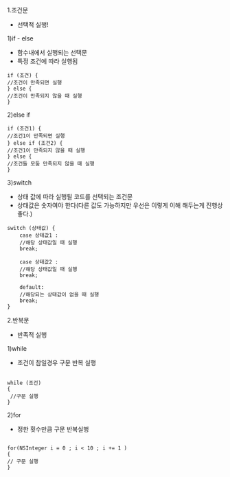 1.조건문

* 선택적 실행!

1)if - else

* 함수내에서 실행되는 선택문
* 특정 조건에 따라 실행됨

```objc	
if (조건) {
//조건이 만족되면 실행
} else {
//조건이 만족되지 않을 때 실행
}

```

2)else if

```objc
if (조건1) {
//조건1이 만족되면 실행
} else if (조건2) {
//조건1이 만족되지 않을 때 실행
} else {
//조건들 모둠 만족되지 않을 때 실행
}

```

3)switch

* 상태 값에 따라 실행될 코드를 선택되는 조건문
* 상태값은 숫자여야 한다(다른 값도 가능하지만 우선은 이렇게 이해 해두는게 진행상 좋다.)

```objc
switch (상태값) {
	case 상태값1 :
	//해당 상태값일 때 실행
	break;
	
	case 상태값2 :
	//해당 상태값일 때 실행
	break;
	
	default:
	//해당되는 상태값이 없을 때 실행
	break; 
}

```

2.반복문

* 반족적 실행

1)while

* 조건이 참일경우 구문 반복 실행

```objc

while (조건)
{
 //구문 실행
}

```

2)for

* 정한 횟수만큼 구문 반복실행

```objc

for(NSInteger i = 0 ; i < 10 ; i += 1 )
{
// 구문 실행
}
```

